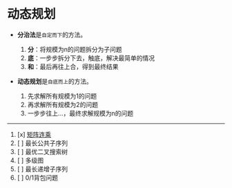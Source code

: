 # 动态规划

- **分治法**是`自定而下`的方法。
    1. **分**：将规模为n的问题拆分为子问题
    2. **底**：一步步拆分下去，触底，解决最简单的情况
    3. **和**：最后再往上合，得到最终结果

- **动态规划**是`自底而上`的方法。
    1. 先求解所有规模为1的问题
    2. 再求解所有规模为2的问题
    3. 一步步往上...，最终求解规模为n的问题

---

1. [x] [矩阵连乘](计算机算法设计与分析/动态规划/矩阵连乘.md)
2. [ ] 最长公共子序列
3. [ ] 最优二叉搜索树
4. [ ] 多级图
5. [ ] 最长递增子序列
6. [ ] 0/1背包问题